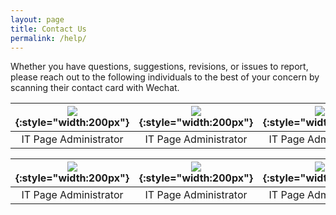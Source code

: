 ```yaml
---
layout: page
title: Contact Us
permalink: /help/
---
```


Whether you have questions, suggestions, revisions, or issues to report, please reach out to the following individuals
to the best of your concern by scanning their contact card with Wechat.


![]({{site.baseurl}}/assets/jackwechat.png){:style="width:200px"} | ![]({{site.baseurl}}/assets/jackwechat.png){:style="width:200px"} | ![]({{site.baseurl}}/assets/jackwechat.png){:style="width:200px"}
|:-:|:-:|:-:|
IT Page Administrator | IT Page Administrator | IT Page Administrator


![]({{site.baseurl}}/assets/jackwechat.png){:style="width:200px"} | ![]({{site.baseurl}}/assets/jackwechat.png){:style="width:200px"} | ![]({{site.baseurl}}/assets/jackwechat.png){:style="width:200px"}
|:-:|:-:|:-:|
IT Page Administrator | IT Page Administrator | IT Page Administrator